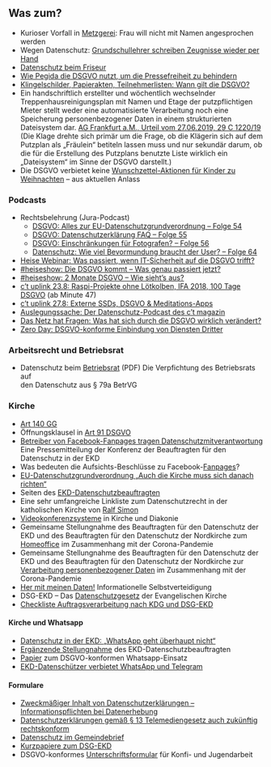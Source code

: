 Was zum?
--------
* Kurioser Vorfall in [Metzgerei](http://www.general-anzeiger-bonn.de/news/panorama/Frau-will-nicht-mit-Namen-angesprochen-werden-article3997944.html): Frau will nicht mit Namen angesprochen werden
* Wegen Datenschutz: [Grundschullehrer schreiben Zeugnisse wieder per Hand](http://www.spiegel.de/lebenundlernen/schule/duesseldorf-grundschullehrer-schreiben-zeugnisse-wieder-per-hand-a-1215097.html)
* [Datenschutz beim Friseur](https://lutz.donnerhacke.de/Blog/Datenschutz-beim-Friseur)
* [Wie Pegida die DSGVO nutzt, um die Pressefreiheit zu behindern](https://www.sueddeutsche.de/muenchen/verwirrung-bei-der-polizei-wie-pegida-die-dsgvo-nutzt-um-die-pressefreiheit-zu-behindern-1.4103837)
* [Klingelschilder, Papierakten, Teilnehmerlisten: Wann gilt die DSGVO?](https://www.cr-online.de/blog/2018/10/16/klingelschilder-papierakten-teilnehmerlisten-wann-gilt-die-dsgvo/)
* Ein handschriftlich erstellter und wöchentlich wechselnder Treppenhausreinigungsplan mit Namen und Etage der putzpflichtigen Mieter stellt weder eine automatisierte Verarbeitung noch eine Speicherung personenbezogener Daten in einem strukturierten Dateisystem dar. [AG Frankfurt a.M., Urteil vom 27.06.2019, 29 C 1220/19](https://www.rv.hessenrecht.hessen.de/bshe/document/LARE190035819) (Die Klage drehte sich primär um die Frage, ob die Klägerin sich auf dem Putzplan als „Fräulein“ betiteln lassen muss und nur sekundär darum, ob die für die Erstellung des Putzplans benutzte Liste wirklich ein „Dateisystem“ im Sinne der DSGVO darstellt.)
* Die DSGVO verbietet keine [Wunschzettel-Aktionen für Kinder zu Weihnachten](https://bdsg-externer-datenschutzbeauftragter.de/presse/die-dsgvo-verbietet-keine-wunschzettel-aktionen-fuer-kinder-zu-weihnachten-aus-aktuellen-anlass/) – aus aktuellen Anlass
### Podcasts
* Rechtsbelehrung (Jura-Podcast)
    * [DSGVO: Alles zur EU-Datenschutzgrundverordnung – Folge 54](https://rechtsbelehrung.com/dsgvo-alles-zur-eu-datenschutzgrundverordnung-rechtsbelehrung-folge-54-jura-podcast/)
    * [DSGVO: Datenschutzerklärung FAQ – Folge 55](https://rechtsbelehrung.com/dsgvo-datenschutzerklaerung-faq-rechtsbelehrung-folge-55/)
    * [DSGVO: Einschränkungen für Fotografen? – Folge 56](https://rechtsbelehrung.com/dsgvo-einschraenkungen-fuer-fotografen-rechtsbelehrung-folge-56-jura-podcast/)
    * [Datenschutz: Wie viel Bevormundung braucht der User? – Folge 64](https://rechtsbelehrung.com/datenschutz-user-bevormundung-rechtsbelehrung-folge-64/)
* [Heise Webinar: Was passiert, wenn IT-Sicherheit auf die DSGVO trifft?](https://www.youtube.com/watch?v=hncpnTbKfvI)
* [#heiseshow: Die DSGVO kommt – Was genau passiert jetzt?](https://www.youtube.com/watch?v=KmrkP2yyrms)
* [#heiseshow: 2 Monate DSGVO – Wie sieht’s aus?](https://www.heise.de/video/artikel/heiseshow-live-ab-12-Uhr-2-Monate-DSGVO-wie-sieht-s-aus-4128369.html)
* [c’t uplink 23.8: Raspi-Projekte ohne Lötkolben, IFA 2018, 100 Tage DSGVO](https://www.heise.de/ct/artikel/c-t-uplink-23-8-Raspi-Projekte-ohne-Loetkolben-IFA-2018-100-Tage-DSGVO-4149014.html?t=20) (ab Minute 47)
* [c’t uplink 27.8: Externe SSDs, DSGVO & Meditations-Apps](https://www.heise.de/ct/artikel/c-t-uplink-27-8-Externe-SSDs-DSGVO-Meditations-Apps-4439062.html)
* [Auslegungssache: Der Datenschutz-Podcast des c’t magazin](https://www.heise.de/ct/artikel/Auslegungssache-Der-Datenschutz-Podcast-des-c-t-magazin-4571821.html)
* [Das Netz hat Fragen: Was hat sich durch die DSGVO wirklich verändert?](https://www.spiegel.de/netzwelt/web/netzteil-podcast-das-netz-hat-fragen-zum-datenschutz-a-1286497.html)
* [Zero Day: DSGVO-konforme Einbindung von Diensten Dritter](https://0x0d.de/2021/03/05/0d076-dsgvo-konforme-einbindung-von-diensten-dritter/)
### Arbeitsrecht und Betriebsrat
* Datenschutz beim [Betriebsrat](https://www.datenschutz-notizen.de/wp-content/uploads/2022/03/DuD2_2022_Rossow_Datenschutz_beim_BR.pdf) (PDF) Die Verpfichtung des Betriebsrats auf  
    den Datenschutz aus § 79a BetrVG
### Kirche
* [Art 140 GG](https://www.gesetze-im-internet.de/gg/art_140.html)
* Öffnungsklausel in [Art 91 DSGVO](https://dsgvo-gesetz.de/art-91-dsgvo/)
* [Betreiber von Facebook-Fanpages tragen Datenschutzmitverantwortung](https://datenschutz.ekd.de/2018/06/06/pressemitteilung-2/)  
    Eine Pressemitteilung der Konferenz der Beauftragten für den Datenschutz in der EKD
* Was bedeuten die Aufsichts-Beschlüsse zu Facebook-[Fanpages](https://artikel91.eu/2022/05/11/was-bedeuten-die-aufsichts-beschluesse-zu-facebook-fanpages/)?
* [EU-Datenschutzgrundverordnung „Auch die Kirche muss sich danach richten“](https://www.die-tagespost.de/feuilleton/online/EU-Datenschutzgrundverordnung-Auch-die-Kirche-muss-sich-danach-richten;art4690,188327)
* Seiten des [EKD-Datenschutzbeauftragten](https://datenschutz.ekd.de/)
* Eine sehr umfangreiche Linkliste zum Datenschutzrecht in der katholischen Kirche von [Ralf Simon](https://blog.ralf-simon.de/2019/01/hilfreiche-links-zum-kdg-und-zur-dsgvo/?utm_source=twitter&utm_medium=post&utm_campaign=blog.2019.beitrag&utm_term=alle&utm_content=hilfreiche_links_kdg_dsgvo)
* [Videokonferenzsysteme](https://datenschutz.ekd.de/2020/04/03/videokonferenzsysteme-in-kirche-und-diakonie/) in Kirche und Diakonie
* Gemeinsame Stellungnahme des Beauftragten für den Datenschutz der EKD und des Beauftragten für den Datenschutz der Nordkirche zum [Homeoffice](https://datenschutz.ekd.de/wp-content/uploads/2020/03/Stellungnahme_Homeoffice.pdf) im Zusammenhang mit der Corona-Pandemie
* Gemeinsame Stellungnahme des Beauftragten für den Datenschutz der EKD und des Beauftragten für den Datenschutz der Nordkirche zur [Verarbeitung personenbezogener Daten](https://datenschutz.ekd.de/wp-content/uploads/2020/03/Stellungnahme_pbD_Corona.pdf) im Zusammenhang mit der Corona-Pandemie
* [Her mit meinen Daten!](https://artikel91.eu/2021/03/30/her-mit-meinen-daten-informationelle-selbstverteidigung/) Informationelle Selbstverteidigung
* DSG-EKD – Das [Datenschutzgesetz](https://www.dr-datenschutz.de/dsg-ekd-das-datenschutzgesetz-der-evangelischen-kirche/) der Evangelischen Kirche
* [Checkliste Auftragsverarbeitung nach KDG und DSG-EKD](https://artikel91.eu/2022/07/25/checkliste-auftragsverarbeitung-nach-kdg-und-dsg-ekd/)
#### Kirche und Whatsapp
* [Datenschutz in der EKD: „WhatsApp geht überhaupt nicht“](https://www.evangelisch.de/inhalte/150140/23-05-2018/der-ekd-datenschutzbeauftragte-michael-jacob-ueber-die-dsgvo-und-die-eu-verordnung)
* [Ergänzende Stellungnahme](https://datenschutz.ekd.de/wp-content/uploads/2018/10/Erg%C3%A4nzende-Stellungnahm-Messgr-Dienste.pdf) des EKD-Datenschutzbeauftragten
* [Papier](http://neumedier.de/digitalekirche.php#features3-75) zum DSGVO-konformen Whatsapp-Einsatz
* [EKD-Datenschützer verbietet WhatsApp und Telegram](https://www.katholisch.de/aktuelles/aktuelle-artikel/ekd-datenschutzer-verbietet-whatsapp-und-telegram)
#### Formulare
* [Zweckmäßiger Inhalt von Datenschutzerklärungen – Informationspflichten bei Datenerhebung](https://datenschutz.ekd.de/2018/05/09/zweckmaessiger-inhalt-von-datenschutzerklaerungen-informationspflichten-bei-datenerhebung/)
* [Datenschutzerklärungen gemäß § 13 Telemediengesetz auch zukünftig rechtskonform](https://datenschutz.ekd.de/2018/04/26/datenschutzerklaerungen-gemaess-%C2%A7-13-telemediengesetz-tmg-werden-auch-zukuenftig-rechtskonform-bleiben/)
* [Datenschutz im Gemeindebrief](https://datenschutz.ekd.de/infothek-items/datenschutz-im-gemeindebrief/)
* [Kurzpapiere zum DSG-EKD](https://datenschutz.ekd.de/infothek-items/kurzpapiere-zum-neuen-ekd-datenschutzgesetz-dsg-ekd/)
* DSGVO-konformes [Unterschriftsformular](https://thomas-ebinger.de/2018/09/dsgvo-konformes-unterschriftsformular-fuer-konfi-und-jugendarbeit/) für Konfi- und Jugendarbeit
